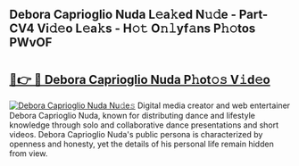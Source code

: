## Debora Caprioglio Nuda L𝚎a𝚔ed N𝚞𝚍e - Part-CV4 Vi𝚍𝚎o L𝚎a𝚔s - H𝚘𝚝 O𝚗𝚕yf𝚊ns P𝚑𝚘tos PWvOF

# <h2><a href="http://kf8xhi.oniu.top/?m=Debora+Caprioglio+Nuda">🔗👉 🔴 Debora Caprioglio Nuda P𝚑ot𝚘𝚜 V𝚒d𝚎o</a></h2>

[![Debora Caprioglio Nuda Nu𝚍e𝚜](https://i.imgur.com/0qMVB7G.gif)](http://kf8xhi.oniu.top/?m=Debora+Caprioglio+Nuda)
Digital media creator and web entertainer Debora Caprioglio Nuda, known for distributing dance and lifestyle knowledge through solo and collaborative dance presentations and short videos. Debora Caprioglio Nuda's public persona is characterized by openness and honesty, yet the details of his personal life remain hidden from view.  

